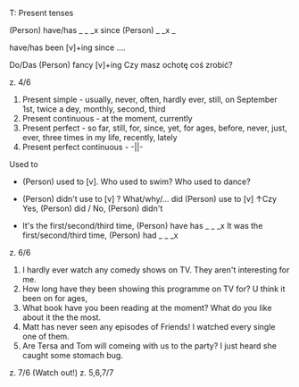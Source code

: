 T: Present tenses

(Person) have/has _ _ _x since (Person) _ _x _

have/has been [v]+ing since ....

Do/Das (Person) fancy [v]+ing
Czy masz ochotę coś zrobić?

z. 4/6
1. Present simple - usually, never, often, hardly ever, still, on September 1st, twice a dey, monthly, second, third
2. Present continuous - at the moment, currently
3. Present perfect - so far, still, for, since, yet, for ages, before, never, just, ever, three times in my life, recently, lately
4. Present perfect continuous - -||-

Used to
+ (Person) used to [v].		Who used to swim? Who used to dance?
- (Person) didn't use to [v]
? What/why/... did (Person) use to [v]
		↑Czy
Yes, (Person) did / No, (Person) didn't


+ It's the first/second/third time, (Person) have has _ _ _x
It was the first/second/third time, (Person) had _ _ _x

z. 6/6
1. I hardly ever watch any comedy shows on TV. They aren't interesting for me.
2. How long have they been showing this programme on TV for?  U think it been on for ages,
3. What book have you been reading at the moment? What do you like about it the the most.
4. Matt has never seen any episodes of Friends! I watched every single one of them.
5. Are Tersa and Tom will comeing with us to the party? I just heard she caught some stomach bug.

z. 7/6 (Watch out!)
z. 5,6,7/7
